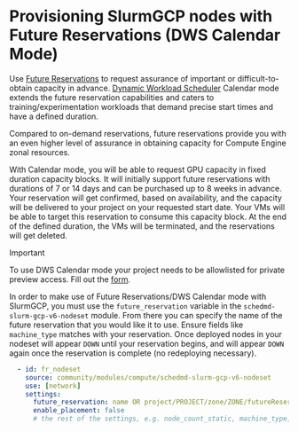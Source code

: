 # Provisioning SlurmGCP nodes with Future Reservations (DWS Calendar Mode)

Use [Future Reservations](https://cloud.google.com/compute/docs/instances/future-reservations-overview) to request assurance of important or difficult-to-obtain capacity in advance.
[Dynamic Workload Scheduler](https://cloud.google.com/blog/products/compute/introducing-dynamic-workload-scheduler) Calendar mode extends the future reservation capabilities and caters to training/experimentation workloads that demand precise start times and have a defined duration.

Compared to on-demand reservations, future reservations provide you with an even higher level of assurance in obtaining capacity for Compute Engine zonal resources.

With Calendar mode, you will be able to request GPU capacity in fixed duration capacity blocks. It will initially support future reservations with durations of 7 or 14 days and can be purchased up to 8 weeks in advance. Your reservation will get confirmed, based on availability, and the capacity will be delivered to your project on your requested start date. Your VMs will be able to target this reservation to consume this capacity block. At the end of the defined duration, the VMs will be terminated, and the reservations will get deleted.

> [!IMPORTANT]  
> To use DWS Calendar mode your project needs to be allowlisted for private preview access.
> Fill out the [form](https://docs.google.com/forms/d/1etaaXMW9jJUTTxfUC7TIIMttLWT5H-3Q8_3-sG6vwKk/edit).

In order to make use of Future Reservations/DWS Calendar mode with SlurmGCP, you must use the `future_reservation` variable in the `schedmd-slurm-gcp-v6-nodeset` module. From there you can specify the name of the future reservation that you would like it to use. Ensure fields like `machine_type` matches with your reservation. Once deployed nodes in your nodeset will appear `DOWN` until your reservation begins, and will appear `DOWN` again once the reservation is complete (no redeploying necessary).

```yaml
  - id: fr_nodeset
    source: community/modules/compute/schedmd-slurm-gcp-v6-nodeset
    use: [network]
    settings:
      future_reservation: name OR project/PROJECT/zone/ZONE/futureReservations/name
      enable_placement: false
      # the rest of the settings, e.g. node_count_static, machine_type, additional_disks, etc.
```
